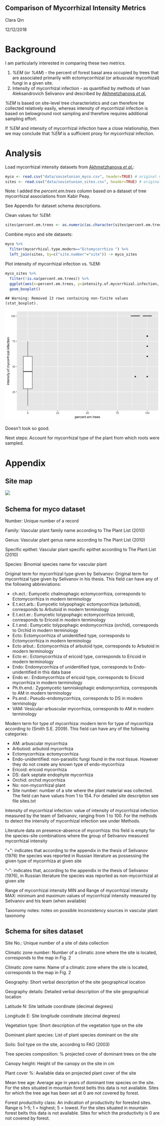 
Comparison of Mycorrhizal Intensity Metrics
--------

Clara Qin

12/12/2018



# Background

I am particularly interested in comparing these two metrics.

1. _%EM_ (or _%AM_) - the percent of forest basal area occupied by trees that are associated primarily with ectomycorrhizal (or arbuscular mycorhizal) fungi in a given site.
2. Intensity of mycorrhizal infection - as quantified by methods of Ivan Aleksandrovich Selivanov and described by [Akhmetzhanova _et al._](http://esapubs.org/archive/ecol/E093/059/metadata.htm)

_%EM_ is based on site-level tree characteristics and can therefore be collected relatively easily, whereas intensity of mycorrhizal infection is based on belowground root sampling and therefore requires additional sampling effort.

If _%EM_ and intensity of mycorrhizal infection have a close relationship, then we may conclude that _%EM_ is a sufficient proxy for mycorrhizal infection.

# Analysis

Load mycorrhizal intensity datasets from [Akhmetzhanova _et al._](http://esapubs.org/archive/ecol/E093/059/metadata.htm):


```r
myco <- read.csv("data/sovietunion_myco.csv", header=TRUE) # original name: Myco_db.csv
sites <- read.csv("data/sovietunion_sites.csv", header=TRUE) # original name: Sites.csv
```

Note: I added the _percent.em.trees_ column based on a dataset of tree mycorrhizal associations from Kabir Peay.

See Appendix for dataset schema descriptions.

Clean values for _%EM_:

```r
sites$percent.em.trees <- as.numeric(as.character(sites$percent.em.trees))
```

Combine myco and site datasets:


```r
myco %>%
  filter(mycorrhizal.type.modern=="Ectomycorrhiza ") %>%
  left_join(sites, by=c("site.number"="site")) -> myco_sites
```

Plot intensity of mycorrhizal infection vs. %EM:


```r
myco_sites %>%
  filter(!is.na(percent.em.trees)) %>%
  ggplot(aes(x=percent.em.trees, y=intensity.of.mycorrhizal.infection, group=percent.em.trees)) +
  geom_boxplot()
```

```
## Warning: Removed 13 rows containing non-finite values (stat_boxplot).
```

![](README_files/figure-html/unnamed-chunk-4-1.png)<!-- -->

Doesn't look so good.

Next steps: Account for mycorrhizal type of the plant from which roots were sampled.

# Appendix

## Site map

![](http://esapubs.org/archive/ecol/E093/059/images/Fig2large.jpg)

## Schema for myco dataset

Number: Unique number of a record

Family: Vascular plant family name according to The Plant List (2010)

Genus: Vascular plant genus name according to The Plant List (2010)

Specific epithet: Vascular plant specific epithet according to The Plant List (2010)

Species: Binomial species name for vascular plant

Original term for mycorrhizal type given by Selivanov: Original term for mycorrhizal type given by Selivanov in his thesis. This field can have any of the following abbreviations:

* ch.ect.: Eumycetic chalmophagic ectomycorrhiza, corresponds to Ectomycorrhiza in modern terminology
* E.t.ect.arb.: Eumycetic tolypophagic ectomycorrhiza (arbutoid), corresponds to Arbutoid in modern terminology
* E.t.ect.er.: Eumycetic tolypophagic ectomycorrhiza (ericoid), corresponds to Ericoid in modern terminology
* E.t.end.: Eumycetic tolypophagic endomycorrhiza (orchid), corresponds to Orchid in modern terminology
* Ecto: Ectomycorrhiza of unidentified type, corresponds to Ectomycorrhiza in modern terminology
* Ecto arbut.: Ectomycorrhiza of arbutoid type, corresponds to Arbutoid in modern terminology
* Ecto er.: Ectomycorrhiza of ericoid type, corresponds to Ericoid in modern terminology
* Endo: Endomycorrhiza of unidentified type, corresponds to Endo-unidentified in this data base
* Endo er.: Endomycorrhiza of ericoid type, corresponds to Ericoid mycorrhiza in modern terminology
* Ph.th.end.: Zygomycetic tamniskophagic endomycorrhiza, corresponds to AM in modern terminology
* Ps.end.: Pseudo-endomycorrhiza, corresponds to DS in modern terminology
* VAM: Vesicular-arbuscular mycorrhiza, corresponds to AM in modern terminology

Modern term for type of mycorrhiza: modern term for type of mycorrhiza according to (Smith S.E. 2009). This field can have any of the following categories:

* AM: arbuscular mycorrhiza
* Arbutoid: arbutoid mycorrhiza
* Ectomycorrhiza: ectomycorrhiza
* Endo-unidentified: non-parasitic fungi found in the root tissue. However they do not create any known type of endo-mycorrhiza
* Ericoid: ericoid mycorrhiza
* DS: dark septate endophyte mycorrhiza
* Orchid: orchid mycorrhiza
* No: non-mycorrhizal plant
* Site number: number of a site where the plant material was collected. The field can have values from 1 to 154. For detailed site description see file sites.txt

Intensity of mycorrhizal infection: value of intensity of mycorrhizal infection measured by the team of Selivanov, ranging from 1 to 100. For the methods to detect the intensity of mycorrhizal infection see under Methods.

Literature data on presence-absence of mycorrhiza: this field is empty for the species-site combinations where the group of Selivanov measured mycorrhizal intensity

"+": indicates that according to the appendix in the thesis of Selivanov (1976) the species was reported in Russian literature as possessing the given type of mycorrhiza at given site

"-": indicates that, according to the appendix in the thesis of Selivanov (1976), in Russian literature the species was reported as non-mycorrhizal at given site

Range of mycorrhizal intensity MIN and Range of mycorrhizal intensity MAX: minimum and maximum values of mycorrhizal intensity measured by Selivanov and his team (when available)

Taxonomy notes: notes on possible inconsistency sources in vascular plant taxonomy

## Schema for sites dataset

Site No.: Unique number of a site of data collection

Climatic zone number: Number of a climatic zone where the site is located, corresponds to the map in Fig. 2

Climatic zone name: Name of a climatic zone where the site is located, corresponds to the map in Fig. 2

Geography: Short verbal description of the site geographical location

Geography details: Detailed verbal description of the site geographical location

Latitude N: Site latitude coordinate (decimal degrees)

Longitude E: Site longitude coordinate (decimal degrees)

Vegetation type: Short description of the vegetation type on the site

Dominant plant species: List of plant species dominant on the site

Soils: Soil type on the site, according to FAO (2003)

Tree species composition: % projected cover of dominant trees on the site

Canopy height: Height of the canopy on the site in cm

Plant cover %: Available data on projected plant cover of the site

Mean tree age: Average age in years of dominant tree species on the site. For the sites situated in mountain forest belts this data is not available. Sites for which the tree age has been set at 0 are not covered by forest.

Forest productivity class: An indication of productivity for forested sites. Range is 1–5; 1 = highest; 5 = lowest. For the sites situated in mountain forest belts this data is not available. Sites for which the productivity is 0 are not covered by forest.
